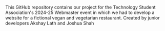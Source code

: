 This GitHub repository contains our project for the Technology Student Association's 
2024-25 Webmaster event in which we had to develop a website for a fictional
vegan and vegetarian restaurant. Created by junior developers Akshay Lath and Joshua Shah
